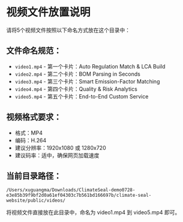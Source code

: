 # 视频文件放置说明

请将5个视频文件按照以下命名方式放在这个目录中：

## 文件命名规范：
- `video1.mp4` - 第一个卡片：Auto Regulation Match & LCA Build
- `video2.mp4` - 第二个卡片：BOM Parsing in Seconds  
- `video3.mp4` - 第三个卡片：Smart Emission-Factor Matching
- `video4.mp4` - 第四个卡片：Quality & Risk Analytics
- `video5.mp4` - 第五个卡片：End-to-End Custom Service

## 视频格式要求：
- 格式：MP4
- 编码：H.264
- 建议分辨率：1920x1080 或 1280x720
- 建议码率：适中，确保网页加载速度

## 当前目录路径：
```
/Users/xuguangma/Downloads/ClimateSeal-demo0728-e3e85b39f9bf2d0a61ef04303c7b561bd166697b/climate-seal-website/public/videos/
```

将视频文件直接放在此目录中，命名为 video1.mp4 到 video5.mp4 即可。